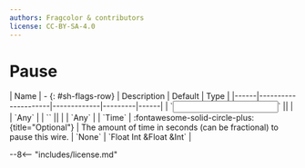 ```yaml
---
authors: Fragcolor & contributors
license: CC-BY-SA-4.0
---
```



# Pause

<div class="sh-parameters" markdown="1">
| Name | - {: #sh-flags-row} | Description | Default | Type |
|------|---------------------|-------------|---------|------|
| `<input>` || | | `Any` |
| `<output>` || | | `Any` |
| `Time` | :fontawesome-solid-circle-plus:{title="Optional"}  | The amount of time in seconds (can be fractional) to pause this wire. | `None` | `Float Int &Float &Int` |

</div>



--8<-- "includes/license.md"
